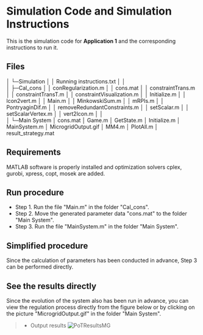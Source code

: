 ﻿


# Simulation Code and Simulation Instructions

This is the simulation code for **Application 1** and the corresponding instructions to run it.

## Files

│  └─Simulation
│      │  Running instructions.txt
│      │  
│      ├─Cal_cons
│      │      conRegularization.m
│      │      cons.mat
│      │      constraintTrans.m
│      │      constraintTransT.m
│      │      constraintVisualization.m
│      │      Initialize.m
│      │      lcon2vert.m
│      │      Main.m
│      │      MinkowskiSum.m
│      │      mRPIs.m
│      │      PontryaginDif.m
│      │      removeRedundantConstraints.m
│      │      setScalar.m
│      │      setScalarVertex.m
│      │      vert2lcon.m
│      │      
│      └─Main System
│              cons.mat
│              Game.m
│              GetState.m
│              Initialize.m
│              MainSystem.m
│              MicrogridOutput.gif
│              MM4.m
│              PlotAll.m
│              result_strategy.mat

## Requirements
MATLAB software is properly installed and optimization solvers cplex, gurobi, xpress, copt, mosek are added.

## Run procedure
* Step 1. Run the file "Main.m" in the folder "Cal_cons".
* Step 2. Move the generated parameter data "cons.mat" to the folder "Main System".
* Step 3. Run the file "MainSystem.m" in the folder "Main System".

## Simplified procedure
Since the calculation of parameters has been conducted in advance, Step 3 can be performed directly.

##  See the results directly
Since the evolution of the system also has been run in advance, you can view the regulation process directly from the figure below or by clicking on the picture "MicrogridOutput.gif" in the folder "Main System".
> * Output results
![PoTResultsMG](https://github.com/blockchainer01/Software_platform_PoT/blob/main/Figures/MicrogridOutput.gif?raw=true)
